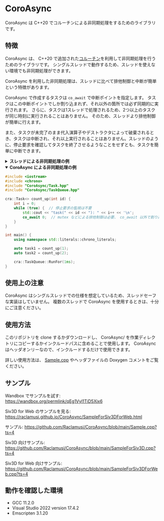 # CoroAsync

CoroAsync は C++20 でコルーチンによる非同期処理をするためのライブラリです。

## 特徴

CoroAsync は、 C++20 で追加された[コルーチン](https://cpprefjp.github.io/lang/cpp20/coroutines.html)を利用して非同期処理を行うためのライブラリです。
シングルスレッドで動作するため、スレッドを使えない環境でも非同期処理ができます。

CoroAsync を利用した非同期処理は、スレッドに比べて排他制御と中断が簡単という特徴があります。

CoroAsync で作成するタスクは `co_await` で中断ポイントを指定します。
タスクはこの中断ポイントでしか割り込まれず、それ以外の箇所では必ず同期的に実行されます。
さらに、タスクは1スレッドで処理されるため、2つ以上のタスクが同じ時刻に実行されることはありません。
そのため、スレッドより排他制御が簡単に行えます。

また、タスクが未完了のまま代入演算子やデストラクタによって破棄されるとき、タスクは中断され、それ以上実行されることはありません。スレッドのように、停止要求を確認してタスクを終了させるようなことをせずとも、タスクを簡単に中断できます。

<details>
    <summary><b>スレッドによる非同期処理の例</b></summary>

```c++
#include <iostream>
#include <thread>
#include <chrono>

std::mutex cout_mutex;

void count_up(std::stop_token st, int id) {
    int i = 0;
    while (not st.stop_requested()) {  // 停止要求の監視が必要
        std::lock_guard lock{ cout_mutex };  // mutex などによる排他制御が必要
        std::cout << "task(" << id << "): " << i++ << '\n';
    }
}

int main() {
    using namespace std::literals::chrono_literals;

    std::jthread task1{ count_up, 1 };
    std::jthread task2{ count_up, 2 };

    std::this_thread::sleep_for(1ms);
}
```

</details>

<details open>
    <summary><b>CoroAsync による非同期処理の例</b></summary>

```c++
#include <iostream>
#include <chrono>
#include "CoroAsync/Task.hpp"
#include "CoroAsync/TaskQueue.hpp"

cra::Task<> count_up(int id) {
    int i = 0;
    while (true) {  // 停止要求の監視は不要
        std::cout << "task(" << id << "): " << i++ << '\n';
        co_await 0;  // mutex などによる排他制御は必要、 co_await 以外で割り込まれない
    }
}

int main() {
    using namespace std::literals::chrono_literals;

    auto task1 = count_up(1);
    auto task2 = count_up(2);

    cra::TaskQueue::RunFor(1ms);
}
```

</details>

## 使用上の注意

CoroAsync はシングルスレッドでの仕様を想定しているため、スレッドセーフな実装はしていません。
複数のスレッドで CoroAsync を使用するときは、十分にご注意ください。

## 使用方法

このリポジトリを clone するかダウンロードし、 CoroAsync/ を作業ディレクトリにコピーするかインクルードパスに含めることで使用します。
CoroAsync はヘッダオンリーなので、インクルードするだけで使用できます。

詳しい使用方法は、 [Sample.cpp](https://github.com/Raclamusi/CoroAsync/blob/main/Sample.cpp?ts=4) やヘッダファイルの Doxygen コメントをご覧ください。

## サンプル

Wandbox でサンプルを試す: https://wandbox.org/permlink/qEg1Vyl1TiD5Xix6

Siv3D for Web のサンプルを見る: https://raclamusi.github.io/CoroAsync/SampleForSiv3DForWeb.html

サンプル: https://github.com/Raclamusi/CoroAsync/blob/main/Sample.cpp?ts=4

Siv3D 向けサンプル: https://github.com/Raclamusi/CoroAsync/blob/main/SampleForSiv3D.cpp?ts=4

Siv3D for Web 向けサンプル: https://github.com/Raclamusi/CoroAsync/blob/main/SampleForSiv3DForWeb.cpp?ts=4

## 動作を確認した環境

- GCC 11.2.0
- Visual Studio 2022 version 17.4.2
- Emscripten 3.1.20
